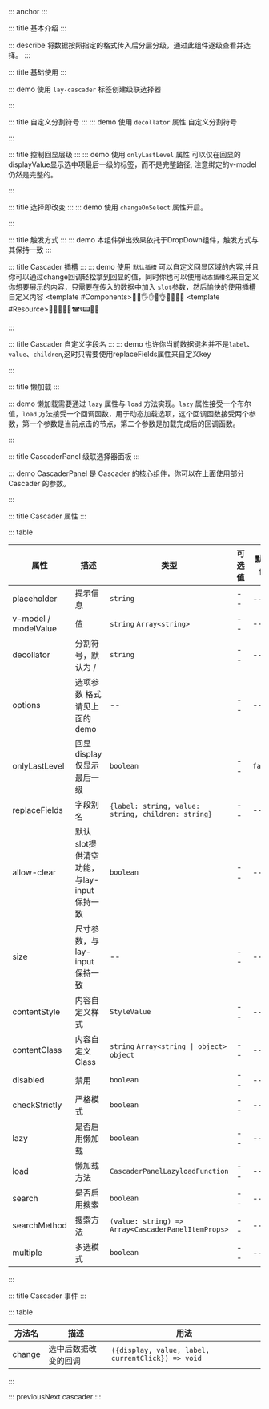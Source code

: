 ::: anchor
:::

::: title 基本介绍
:::

::: describe 将数据按照指定的格式传入后分层分级，通过此组件逐级查看并选择。
:::

::: title 基础使用
:::

::: demo 使用 `lay-cascader` 标签创建级联选择器

<template>
  <div>
    <lay-cascader :options="options" v-model="value" placeholder="点我试一试" allow-clear></lay-cascader>
    <span style="margin-left:20px">输出的值：{{value}}</span>
    <lay-button @click="clickSetValue" size='sm' style='margin-left:10px'>修改v-model</lay-button>
  </div>
  <div style="margin-top:12px;">
    <lay-cascader :options="options" v-model="multipleVal" placeholder="点我试一试" :multiple="true" allow-clear></lay-cascader>
    <span style="margin-left:20px">输出的值：{{multipleVal}}</span>
  </div>
  <div style="margin-top:12px;">
    <span style="margin-right: 12px;">非严格单选</span>
    <lay-cascader :lazy="true" :load="lazyLoad" :options="options" v-model="singleValue" placeholder="点我试一试" :check-strictly="true" allow-clear></lay-cascader>
    <span style="margin-left:20px">输出的值：{{singleValue}}</span>
  </div>
  <div style="margin-top:12px;">
    <span style="margin-right: 12px;">非严格多选</span>
    <lay-cascader :options="options" :lazy="true" :load="lazyLoad" v-model="multipleValue" placeholder="点我试一试" :multiple="true" :check-strictly="true" allow-clear></lay-cascader>
    <span style="margin-left:20px">输出的值：{{multipleValue}}</span>
  </div>
</template>

<script setup>
import { ref } from "vue";
const value=ref("Guide/shejiyuanze/yizhi");
const multipleVal=ref([]);
const singleValue=ref([]);
const multipleValue=ref([]);
const lazyLoad = (node, resolve) => {
    resolve([{ label: "test", value: "test" }]);
}
const clickSetValue = () => {
    value.value="Guide/shejiyuanze/fankui";
}
const options = [
	{
		value: "Guide",
		label: "指南",
		children: [
			{
				value: "shejiyuanze",
				label: "设计原则",
				children: [
					{
						value: "yizhi",
						label: "一致",
					},
					{
						value: "fankui",
						label: "反馈",
					},
					{
						value: "xiaolv",
						label: "效率",
					},
					{
						value: "kekong",
						label: "可控",
					},
				],
			},
			{
				value: "daohang",
				label: "导航",
				children: [
					{
						value: "cexiangdaohang",
						label: "侧向导航",
					},
					{
						value: "dingbudaohang",
						label: "顶部导航",
					},
				],
			},
		],
	},
	{
		value: "Components",
		label: "组件",
		children: [
			{
				value: "basic",
				label: "Basic",
				children: [
					{
						value: "layout",
						label: "Layout 布局",
					},
					{
						value: "color",
						label: "Color 色彩",
					},
					{
						value: "typography",
						label: "Typography 字体",
					},
					{
						value: "icon",
						label: "Icon 图标",
					},
					{
						value: "button",
						label: "Button 按钮",
					},
				],
			},
			{
				value: "form",
				label: "Form",
				children: [
					{
						value: "radio",
						label: "Radio 单选框",
					},
					{
						value: "checkbox",
						label: "Checkbox 多选框",
					},
					{
						value: "input",
						label: "Input 输入框",
					},
					{
						value: "input-number",
						label: "InputNumber 计数器",
					},
					{
						value: "select",
						label: "Select 选择器",
					},
					{
						value: "cascader",
						label: "Cascader 级联选择器",
					},
					{
						value: "switch",
						label: "Switch 开关",
					},
					{
						value: "slider",
						label: "Slider 滑块",
					},
					{
						value: "time-picker",
						label: "TimePicker 时间选择器",
					},
					{
						value: "date-picker",
						label: "DatePicker 日期选择器",
					},
					{
						value: "datetime-picker",
						label: "DateTimePicker 日期时间选择器",
					},
					{
						value: "upload",
						label: "Upload 上传",
					},
					{
						value: "rate",
						label: "Rate 评分",
					},
					{
						value: "form",
						label: "Form 表单",
					},
				],
			},
			{
				value: "data",
				label: "Data",
				children: [
					{
						value: "table",
						label: "Table 表格",
					},
					{
						value: "tag",
						label: "Tag 标签",
					},
					{
						value: "progress",
						label: "Progress 进度条",
					},
					{
						value: "tree",
						label: "Tree 树形控件",
					},
					{
						value: "pagination",
						label: "Pagination 分页",
					},
					{
						value: "badge",
						label: "Badge 标记",
					},
				],
			},
			{
				value: "notice",
				label: "Notice",
				children: [
					{
						value: "alert",
						label: "Alert 警告",
					},
					{
						value: "loading",
						label: "Loading 加载",
					},
					{
						value: "message",
						label: "Message 消息提示",
					},
					{
						value: "message-box",
						label: "MessageBox 弹框",
					},
					{
						value: "notification",
						label: "Notification 通知",
					},
				],
			},
			{
				value: "navigation",
				label: "Navigation",
				children: [
					{
						value: "menu",
						label: "NavMenu 导航菜单",
					},
					{
						value: "tabs",
						label: "Tabs 标签页",
					},
					{
						value: "breadcrumb",
						label: "Breadcrumb 面包屑",
					},
					{
						value: "dropdown",
						label: "Dropdown 下拉菜单",
					},
					{
						value: "steps",
						label: "Steps 步骤条",
					},
				],
			},
			{
				value: "others",
				label: "Others",
				children: [
					{
						value: "dialog",
						label: "Dialog 对话框",
					},
					{
						value: "tooltip",
						label: "Tooltip 文字提示",
					},
					{
						value: "popover",
						label: "Popover 弹出框",
					},
					{
						value: "card",
						label: "Card 卡片",
					},
					{
						value: "carousel",
						label: "Carousel 走马灯",
					},
					{
						value: "collapse",
						label: "Collapse 折叠面板",
					},
				],
			},
		],
	},
	{
		value: "Resource",
		label: "资源",
		children: [
			{
				value: "axure",
				label: "Axure Components",
			},
			{
				value: "sketch",
				label: "Sketch Templates",
			},
			{
				value: "jiaohu",
				label: "组件交互文档",
			},
		],
	},
];
</script>

:::

::: title 自定义分割符号
:::
::: demo 使用 `decollator` 属性 自定义分割符号
<template>
  <lay-cascader :options="options" v-model="value1" decollator="-" placeholder="我可以自定义分割符号" allow-clear ></lay-cascader>
</template>

<script setup>
import { ref } from "vue";
const value1=ref(null)
</script>
:::

::: title 控制回显层级
:::
::: demo 使用 `onlyLastLevel` 属性 可以仅在回显的displayValue显示选中项最后一级的标签，而不是完整路径, 注意绑定的v-model仍然是完整的。
<template>
  <lay-cascader :options="options" v-model="valueLv" :onlyLastLevel="true" allow-clear placeholder="仅显示最后一级" ></lay-cascader>
  <span style="margin-left:20px">输出的值：{{valueLv}}</span>
</template>

<script setup>
import { ref } from "vue";
const valueLv=ref(null)
</script>
:::

::: title 选择即改变
:::
::: demo 使用 `changeOnSelect` 属性开启。
<template>
  <lay-cascader :options="options" v-model="valueChangeOnSelect" :only-last-level="true" :change-on-select="true" allow-clear placeholder="选择即改变" ></lay-cascader>
  <span style="margin-left:20px">输出的值：{{valueChangeOnSelect}}</span>
</template>

<script setup>
import { ref } from "vue";
const valueChangeOnSelect=ref(null)
</script>
:::

::: title 触发方式
:::
::: demo 本组件弹出效果依托于DropDown组件，触发方式与其保持一致
<template>
  <lay-cascader :options="options"  placeholder="click触发(默认)" style="width:250px;margin-right:20px"></lay-cascader>
  <lay-cascader :options="options"  placeholder="hover触发" style="width:250px;margin-right:20px" trigger="hover"></lay-cascader>
  <lay-cascader :options="options"  placeholder="右键触发"  trigger="contextMenu"></lay-cascader>
</template>
:::


::: title Cascader 插槽
:::
::: demo 使用 `默认插槽` 可以自定义回显区域的内容,并且你可以通过change回调轻松拿到回显的值，同时你也可以使用`动态插槽名`来自定义你想要展示的内容，只需要在传入的数据中加入 `slot`参数，然后愉快的使用插槽自定义内容
<template>
  <lay-cascader :options="options" v-model="value2" @change="onChange" style="width:350px;">
    <div style='display:flex;align-items:center'>
      <lay-button type="normal">Click me ❤️</lay-button>
      <lay-badge theme="orange" v-if="displayValue" style="margin-left:10px">{{displayValue}}</lay-badge>
    </div>
  </lay-cascader>
  <lay-cascader :options="options2" v-model="value" placeholder="动态插槽案例" style="width:250px;margin-left:20px">
    <template #Guide>🤨😐😑😶😏😒🙄😬🤥😌</template>
    <template #Components>👋🤚🖐️✋🖖👌🤌🤏🤞🤟</template>
    <template #Resource>📱📲📶📳📴☎📞📟📠🤳</template>
  </lay-cascader>
</template>

<script setup>
import { ref } from "vue";
const value2=ref(null)
const displayValue=ref(null)
const onChange=(evt)=>{
  displayValue.value=evt.display
}
const options2 = [
	{
		value: "Guide",
		label: "指南",
        slot:"Guide",
		children: [
			{
				value: "shejiyuanze",
				label: "设计原则",
				children: [
					{
						value: "yizhi",
						label: "一致",
					},
					{
						value: "fankui",
						label: "反馈",
					},
					{
						value: "xiaolv",
						label: "效率",
					},
					{
						value: "kekong",
						label: "可控",
					},
				],
			},
			{
				value: "daohang",
				label: "导航",
				children: [
					{
						value: "cexiangdaohang",
						label: "侧向导航",
					},
					{
						value: "dingbudaohang",
						label: "顶部导航",
					},
				],
			},
		],
	},
	{
		value: "Components",
		label: "组件",
        slot:"Components",
		children: [
			{
				value: "basic",
				label: "Basic",
				children: [
					{
						value: "layout",
						label: "Layout 布局",
					},
					{
						value: "color",
						label: "Color 色彩",
					},
					{
						value: "typography",
						label: "Typography 字体",
					},
					{
						value: "icon",
						label: "Icon 图标",
					},
					{
						value: "button",
						label: "Button 按钮",
					},
				],
			},
			{
				value: "form",
				label: "Form",
				children: [
					{
						value: "radio",
						label: "Radio 单选框",
					},
					{
						value: "checkbox",
						label: "Checkbox 多选框",
					},
					{
						value: "input",
						label: "Input 输入框",
					},
					{
						value: "input-number",
						label: "InputNumber 计数器",
					},
					{
						value: "select",
						label: "Select 选择器",
					},
					{
						value: "cascader",
						label: "Cascader 级联选择器",
					},
					{
						value: "switch",
						label: "Switch 开关",
					},
					{
						value: "slider",
						label: "Slider 滑块",
					},
					{
						value: "time-picker",
						label: "TimePicker 时间选择器",
					},
					{
						value: "date-picker",
						label: "DatePicker 日期选择器",
					},
					{
						value: "datetime-picker",
						label: "DateTimePicker 日期时间选择器",
					},
					{
						value: "upload",
						label: "Upload 上传",
					},
					{
						value: "rate",
						label: "Rate 评分",
					},
					{
						value: "form",
						label: "Form 表单",
					},
				],
			},
			{
				value: "data",
				label: "Data",
				children: [
					{
						value: "table",
						label: "Table 表格",
					},
					{
						value: "tag",
						label: "Tag 标签",
					},
					{
						value: "progress",
						label: "Progress 进度条",
					},
					{
						value: "tree",
						label: "Tree 树形控件",
					},
					{
						value: "pagination",
						label: "Pagination 分页",
					},
					{
						value: "badge",
						label: "Badge 标记",
					},
				],
			},
			{
				value: "notice",
				label: "Notice",
				children: [
					{
						value: "alert",
						label: "Alert 警告",
					},
					{
						value: "loading",
						label: "Loading 加载",
					},
					{
						value: "message",
						label: "Message 消息提示",
					},
					{
						value: "message-box",
						label: "MessageBox 弹框",
					},
					{
						value: "notification",
						label: "Notification 通知",
					},
				],
			},
			{
				value: "navigation",
				label: "Navigation",
				children: [
					{
						value: "menu",
						label: "NavMenu 导航菜单",
					},
					{
						value: "tabs",
						label: "Tabs 标签页",
					},
					{
						value: "breadcrumb",
						label: "Breadcrumb 面包屑",
					},
					{
						value: "dropdown",
						label: "Dropdown 下拉菜单",
					},
					{
						value: "steps",
						label: "Steps 步骤条",
					},
				],
			},
			{
				value: "others",
				label: "Others",
				children: [
					{
						value: "dialog",
						label: "Dialog 对话框",
					},
					{
						value: "tooltip",
						label: "Tooltip 文字提示",
					},
					{
						value: "popover",
						label: "Popover 弹出框",
					},
					{
						value: "card",
						label: "Card 卡片",
					},
					{
						value: "carousel",
						label: "Carousel 走马灯",
					},
					{
						value: "collapse",
						label: "Collapse 折叠面板",
					},
				],
			},
		],
	},
	{
		value: "Resource",
		label: "资源",
        slot:"Resource",
		children: [
			{
				value: "axure",
				label: "Axure Components",
			},
			{
				value: "sketch",
				label: "Sketch Templates",
			},
			{
				value: "jiaohu",
				label: "组件交互文档",
			},
		],
	},
];
</script>

:::

::: title Cascader 自定义字段名
:::
::: demo 也许你当前数据键名并不是`label`、`value`、`children`,这时只需要使用replaceFields属性来自定义key
<template>
  <lay-cascader :options="options3" :replaceFields="replaceFields" placeholder="自定义key"></lay-cascader>
</template>

<script setup>
import { ref } from "vue";
const replaceFields={
  label:'name',
  value:'id',
  children:'group'
}
const options3=[
  {
    name:"张三",
    id:1,
    group:[
      {
        name:"张三-1",
        id:2
      },
      {
        name:"张三-2",
        id:3
      },
      {
        name:"张三-3",
        id:4
      }
    ]
  },
  {
    name:"李四",
    id:5,
    group:[
      {
        name:"李四-1",
        id:6
      },
      {
        name:"李四-2",
        id:7
      },
      {
        name:"李四-3",
        id:8
      }
    ]
  }
]
</script>

:::

::: title 懒加载
:::

::: demo 懒加载需要通过 `lazy` 属性与 `load` 方法实现。`lazy` 属性接受一个布尔值，`load` 方法接受一个回调函数，用于动态加载选项，这个回调函数接受两个参数，第一个参数是当前点击的节点，第二个参数是加载完成后的回调函数。
<template>
  <lay-cascader :options="options2" :lazy="true" :load="load"></lay-cascader>
</template>

<script setup>
  import { ref } from 'vue';
  const options2 = ref([
    {label: "北京", value: '010000'},
    {label: "广西壮族自治区", value: '450000'},
  ]);
  const load = (el, resolve) => {
    setTimeout(() => {
    debugger
      resolve([
        {label: "南宁", value: '450100'},
        {label: "柳州", value: '450200'},
        {label: "桂林", value: '450300'},
      ]);
    }, 5000);
  };
</script>
:::

::: title CascaderPanel 级联选择器面板
:::

::: demo CascaderPanel 是 Cascader 的核心组件，你可以在上面使用部分 Cascader 的参数。
<template>
  <div style="padding: 12px;">{{_selectKeys}}</div>
  <lay-form>
    <lay-form-item label="严格选择">
        <lay-switch v-model="checkStrictly"></lay-switch>
    </lay-form-item>
  </lay-form>
  <lay-cascader-panel :options="options4" v-model="_selectKeys" :checkStrictly="checkStrictly" @update:multiple-select-item="onMultipleSelectItem" :replaceFields="[{label:'label'}]" :multiple="true"></lay-cascader-panel>
</template>

<script setup>
  import { ref } from 'vue';

  const _selectKeys = ref(["450201", "450202", "450101", "450102"]);
  const checkStrictly = ref(false);
  const onMultipleSelectItem = (item) => {
    console.log(item);
  }
  const options4 = ref([
	{label: "北京", value: '010000'},
	{label: "广西壮族自治区", value: '450000', children: [
        {label: "南宁", value: '450100', children: [
            {label: "市辖区", value: '450101'},
            {label: "兴宁区", value: '450102'},
            {label: "青秀区", value: '450103'},
            {label: "江南区", value: '450105'},
            {label: "西乡塘区", value: '450107'},
            {label: "良庆区", value: '450108'},
            {label: "邕宁区", value: '450109'},
            {label: "武鸣区", value: '450122'},
            {label: "隆安县", value: '450123'},
            {label: "马山县", value: '450124'},
            {label: "上林县", value: '450125'},
            {label: "宾阳县", value: '450126'},
            {label: "横县", value: '450127'},
        ]},
		{label: "柳州", value: '450200', children: [
			{label: "市辖区", value: '450201'},
			{label: "城中区", value: '450202'},
			{label: "鱼峰区", value: '450203'},
			{label: "柳南区", value: '450204'},
			{label: "柳北区", value: '450205'},
			{label: "柳江县", value: '450221'},
			{label: "鹿寨县", value: '450222'},
			{label: "融安县", value: '450223'},
			{label: "融水苗族自治县", value: '450224'},
			{label: "三江侗族自治县", value: '450225'},
		]},
		{label: "桂林", value: '450300', children: [
			{label: "市辖区", value: '450301'},
			{label: "秀峰区", value: '450302'},
			{label: "叠彩区", value: '450303'},
			{label: "象山区", value: '450304'},
			{label: "七星区", value: '450305'},
			{label: "雁山区", value: '450311'},
			{label: "临桂区", value: '450312'},
			{label: "阳朔县", value: '450321'},
			{label: "灵川县", value: '450322'},
			{label: "全州县", value: '450323'},
			{label: "兴安县", value: '450324'},
			{label: "永福县", value: '450325'},
			{label: "灌阳县", value: '450326'},
			{label: "龙胜各族自治县", value: '450327'},
			{label: "资源县", value: '450328'},
			{label: "平乐县", value: '450329'},
			{label: "荔浦县", value: '450330'},
			{label: "恭城瑶族自治县", value: '450331'},
		]},
	]}
  ]);
</script>
:::

::: title Cascader 属性
:::

::: table

| 属性                     | 描述                  | 类型                  | 可选值                  | 默认值                  |
| -----------------------  | -------------------- |-------------------- |-------------------- |-------------------- |
| placeholder              | 提示信息                                  | `string` | -- | -- | 
| v-model / modelValue     | 值                                       | `string` `Array<string>` | -- | -- | 
| decollator               | 分割符号，默认为 /                         | `string` | -- | -- | 
| options                  | 选项参数 格式请见上面的demo                 | -- | -- | -- | 
| onlyLastLevel            | 回显display仅显示最后一级                  | `boolean` | -- | `false` | 
| replaceFields            | 字段别名                                  | `{label: string, value: string, children: string}` | -- | -- | 
| allow-clear              | 默认slot提供清空功能，与lay-input保持一致    | `boolean` | -- | -- | 
| size                     | 尺寸参数，与lay-input保持一致               | -- | -- | -- | 
| contentStyle             | 内容自定义样式                             | `StyleValue` | -- | -- |
| contentClass             | 内容自定义Class                          | `string` `Array<string \| object>` `object` | -- | -- |
| disabled                 | 禁用                                    | `boolean`  | --  | --  |
| checkStrictly            | 严格模式                                 | `boolean` | -- | -- |
| lazy                     | 是否启用懒加载                            | `boolean` | -- | -- |
| load                     | 懒加载方法                               | `CascaderPanelLazyloadFunction` | -- | -- |
| search                   | 是否启用搜索                             | `boolean` | -- | -- |
| searchMethod             | 搜索方法                                 | `(value: string) => Array<CascaderPanelItemProps>` | -- | -- |
| multiple                 | 多选模式                                 | `boolean` | -- | -- |
:::

::: title Cascader 事件
:::

::: table

| 方法名 | 描述         |用法|
| ---- | ------------ |--------|
| change | 选中后数据改变的回调 | `({display, value, label, currentClick}) => void`  |

:::

::: previousNext cascader
:::
